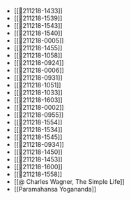 - [[💬211218-1433]]
- [[💬211218-1539]]
- [[💬211218-1543]]
- [[💬211218-1540]]
- [[💬211218-0005]]
- [[💬211218-1455]]
- [[💬211218-1058]]
- [[💬211218-0924]]
- [[💬211218-0006]]
- [[💬211218-0931]]
- [[💬211218-1051]]
- [[💬211218-1033]]
- [[💬211218-1603]]
- [[💬211218-0002]]
- [[💬211218-0955]]
- [[💬211218-1554]]
- [[💬211218-1534]]
- [[💬211218-1545]]
- [[💬211218-0934]]
- [[💬211218-1450]]
- [[💬211218-1453]]
- [[💬211218-1600]]
- [[💬211218-1558]]
- [[@ Charles Wagner, The Simple Life]]
- [[Paramahansa Yogananda]]
